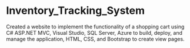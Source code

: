 # Inventory_Tracking_System
Created a website to implement the functionality of a shopping cart using C# ASP.NET MVC, Visual Studio, SQL Server, Azure to build, 
deploy, and manage the application, HTML, CSS, and Bootstrap to create view  pages. 
